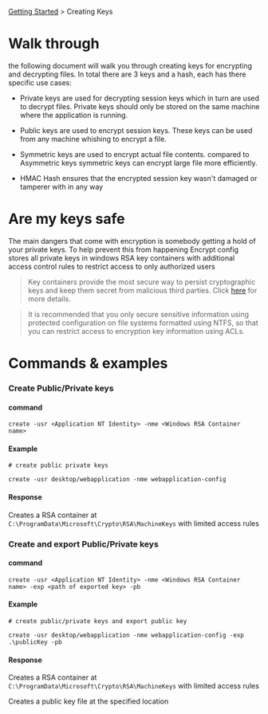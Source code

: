 [Getting Started](../README.MD) > Creating Keys

# Walk through
the following document will walk you through creating keys for encrypting and decrypting files. In total there are 3 keys and a hash, each has there specific use cases:

- Private keys are used for decrypting session keys which in turn are used to decrypt files. Private keys should only be stored on the same machine where the application is running. 

- Public keys are used to encrypt session keys. These keys can be used from any machine whishing to encrypt a file.

- Symmetric keys are used to encrypt actual file contents. compared to Asymmetric keys symmetric keys can encrypt large file more efficiently.

- HMAC Hash ensures that the encrypted session key wasn't damaged or tamperer with in any way

# Are my keys safe
The main dangers that come with encryption is somebody getting a hold of your private keys. To help prevent this from happening Encrypt config stores all private keys in windows RSA key containers with additional access control rules to restrict access to only authorized users

>Key containers provide the most secure way to persist cryptographic keys and keep them secret from malicious third parties. Click [here](https://msdn.microsoft.com/library/9a179f38-8fb7-4442-964c-fb7b9f39f5b9) for more details.

>It is recommended that you only secure sensitive information using protected configuration on file systems formatted using NTFS, so that you can restrict access to encryption key information using ACLs.

# Commands & examples

### Create Public/Private keys 

#### command

`create -usr <Application NT Identity> -nme <Windows RSA Container name>`

#### Example

```
# create public private keys

create -usr desktop/webapplication -nme webapplication-config
```

#### Response

Creates a RSA container at `C:\ProgramData\Microsoft\Crypto\RSA\MachineKeys` with limited access rules

### Create and export Public/Private keys

#### command

`create -usr <Application NT Identity> -nme <Windows RSA Container name> -exp <path of exported key> -pb`

#### Example

```
# create public/private keys and export public key

create -usr desktop/webapplication -nme webapplication-config -exp .\publicKey -pb
```

#### Response

Creates a RSA container at `C:\ProgramData\Microsoft\Crypto\RSA\MachineKeys` with limited access rules

Creates a public key file at the specified location


